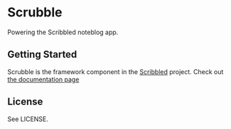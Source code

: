 # Scrubble

Powering the Scribbled noteblog app.

## Getting Started

Scrubble is the framework component in the [Scribbled](http://scribbled.io) project. Check out [the documentation page](https://scribbled.io/about-scrubble/)

## License

See LICENSE.